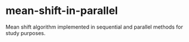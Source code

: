 # mean-shift-in-parallel
Mean shift algorithm implemented in sequential and parallel methods for study purposes.

